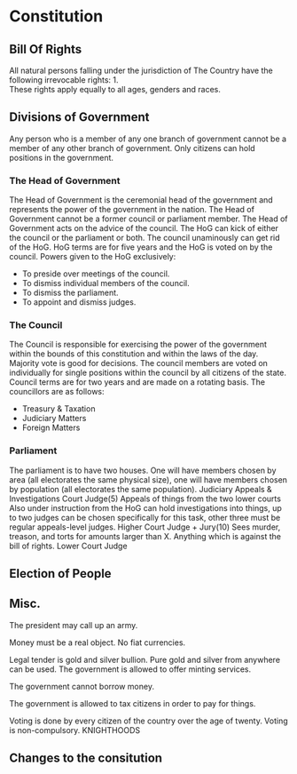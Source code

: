# Constitution #

## Bill Of Rights ##

All natural persons falling under the jurisdiction of The Country have the following irrevocable rights:
1.	
These rights apply equally to all ages, genders and races.

## Divisions of Government ##
Any person who is a member of any one branch of government cannot be a member of any other branch of government. Only citizens can hold positions in the government.

### The Head of Government ###
The Head of Government is the ceremonial head of the government and represents the power of the government in the nation. The Head of Government cannot be a former council or parliament member. The Head of Government acts on the advice of the council. The HoG can kick of either the council or the parliament or both. The council unaminously can get rid of the HoG. HoG terms are for five years and the HoG is voted on by the council. 
Powers given to the HoG exclusively:
* To preside over meetings of the council.
* To dismiss individual members of the council.
* To dismiss the parliament.
* To appoint and dismiss judges.

### The Council ###
The Council is responsible for exercising the power of the government within the bounds of this constitution and within the laws of the day. Majority vote is good for decisions. The council members are voted on individually for single positions within the council by all citizens of the state. Council terms are for two years and are made on a rotating basis. The councillors are as follows:
* Treasury & Taxation
* Judiciary Matters
* Foreign Matters

### Parliament ###
The parliament is to have two houses. One will have members chosen by area (all electorates the same physical size), one will have members chosen by population (all electorates the same population).
Judiciary
Appeals & Investigations Court
Judge(5)
Appeals of things from the two lower courts
Also under instruction from the HoG can hold investigations into things, up to two judges can be chosen specifically for this task, other three must be regular appeals-level judges.
Higher Court
Judge + Jury(10)
Sees murder, treason, and torts for amounts larger than X. Anything which is against the bill of rights.
Lower Court
Judge
## Election of People ##

## Misc. ##

The president may call up an army.

Money must be a real object. No fiat currencies.

Legal tender is gold and silver bullion.
Pure gold and silver from anywhere can be used.
The government is allowed to offer minting services.

The government cannot borrow money.

The government is allowed to tax citizens in order to pay for things.

Voting is done by every citizen of the country over the age of twenty. Voting is non-compulsory.
KNIGHTHOODS
## Changes to the consitution ##
